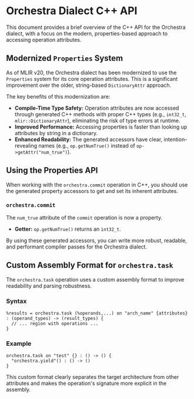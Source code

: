 # Orchestra Dialect C++ API

This document provides a brief overview of the C++ API for the Orchestra dialect, with a focus on the modern, properties-based approach to accessing operation attributes.

## Modernized `Properties` System

As of MLIR v20, the Orchestra dialect has been modernized to use the `Properties` system for its core operation attributes. This is a significant improvement over the older, string-based `DictionaryAttr` approach.

The key benefits of this modernization are:

*   **Compile-Time Type Safety:** Operation attributes are now accessed through generated C++ methods with proper C++ types (e.g., `int32_t`, `mlir::DictionaryAttr`), eliminating the risk of type errors at runtime.
*   **Improved Performance:** Accessing properties is faster than looking up attributes by string in a dictionary.
*   **Enhanced Readability:** The generated accessors have clear, intention-revealing names (e.g., `op.getNumTrue()` instead of `op->getAttr("num_true")`).

## Using the Properties API

When working with the `orchestra.commit` operation in C++, you should use the generated property accessors to get and set its inherent attributes.

### `orchestra.commit`

The `num_true` attribute of the `commit` operation is now a property.

*   **Getter:** `op.getNumTrue()` returns an `int32_t`.

By using these generated accessors, you can write more robust, readable, and performant compiler passes for the Orchestra dialect.

## Custom Assembly Format for `orchestra.task`

The `orchestra.task` operation uses a custom assembly format to improve readability and parsing robustness.

### Syntax

```mlir
%results = orchestra.task (%operands,...) on "arch_name" {attributes} : (operand_types) -> (result_types) {
  // ... region with operations ...
}
```

### Example

```mlir
orchestra.task on "test" {} : () -> () {
  "orchestra.yield"() : () -> ()
}
```

This custom format clearly separates the target architecture from other attributes and makes the operation's signature more explicit in the assembly.
